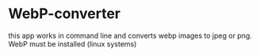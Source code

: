 # WebP-converter
this app works in command line and converts webp images to jpeg or png. WebP must be installed (linux systems)
